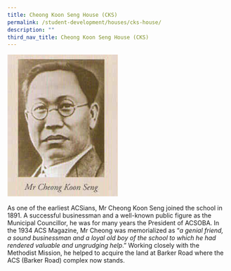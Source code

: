 ```yaml
---
title: Cheong Koon Seng House (CKS)
permalink: /student-development/houses/cks-house/
description: ""
third_nav_title: Cheong Koon Seng House (CKS)
---
```

<img src="/images/31.png" 
     style="width:50%">
		 
As one of the earliest ACSians, Mr Cheong Koon Seng joined the school in 1891. A successful businessman and a well-known public figure as the Municipal Councillor, he was for many years the President of ACSOBA. In the 1934 ACS Magazine, Mr Cheong was memorialized as “_a genial friend, a sound businessman and a loyal old boy of the school to which he had rendered valuable and ungrudging help_.” Working closely with the Methodist Mission, he helped to acquire the land at Barker Road where the ACS (Barker Road) complex now stands.